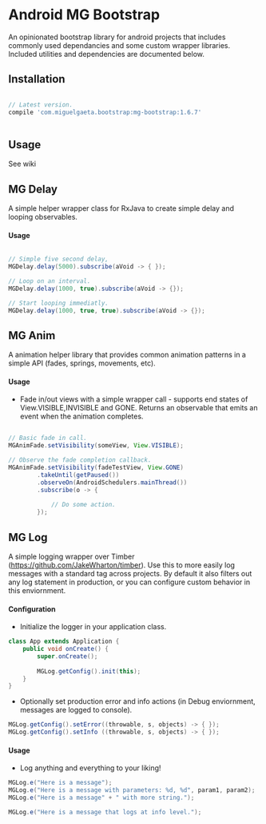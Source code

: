 # Android MG Bootstrap
An opinionated bootstrap library for android projects that includes commonly used dependancies and some custom wrapper libraries.  Included utilities and dependencies are documented below.

## Installation

```groovy

// Latest version.
compile 'com.miguelgaeta.bootstrap:mg-bootstrap:1.6.7'
    
```

## Usage

See wiki

## MG Delay

A simple helper wrapper class for RxJava to create simple delay and looping observables.

#### Usage

```java

// Simple five second delay,
MGDelay.delay(5000).subscribe(aVoid -> { });

// Loop on an interval.
MGDelay.delay(1000, true).subscribe(aVoid -> {});

// Start looping immediatly.
MGDelay.delay(1000, true, true).subscribe(aVoid -> {});
```

## MG Anim

A animation helper library that provides common animation patterns in a simple API (fades, springs, movements, etc).

#### Usage

- Fade in/out views with a simple wrapper call - supports end states of View.VISIBLE,INVISIBLE and GONE.  Returns an observable that emits an event when the animation completes.

```java

// Basic fade in call.
MGAnimFade.setVisibility(someView, View.VISIBLE);

// Observe the fade completion callback.
MGAnimFade.setVisibility(fadeTestView, View.GONE)
        .takeUntil(getPaused())
        .observeOn(AndroidSchedulers.mainThread())
        .subscribe(o -> {
            
            // Do some action.
        });
```

## MG Log

A simple logging wrapper over Timber (https://github.com/JakeWharton/timber).  Use this to more easily log messages with a standard tag across projects.  By default it also filters out any log statement in production, or you can configure custom behavior in this enviornment.

#### Configuration

- Initialize the logger in your application class.

```java
class App extends Application {
    public void onCreate() {
        super.onCreate();
        
        MGLog.getConfig().init(this);
    }
}
```

- Optionally set production error and info actions (in Debug enviornment, messages are logged to console).

```java
MGLog.getConfig().setError((throwable, s, objects) -> { });
MGLog.getConfig().setInfo ((throwable, s, objects) -> { });
```

#### Usage

- Log anything and everything to your liking!

```java
MGLog.e("Here is a message");
MGLog.e("Here is a message with parameters: %d, %d", param1, param2);
MGLog.e("Here is a message" + " with more string.");

MGLog.e("Here is a message that logs at info level.");
```

